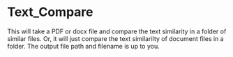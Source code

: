 # Text_Compare

This will take a PDF or docx file and compare the text similarity in a folder of similar files.   Or, it will just compare the text similarilty of document files in a folder.   The output file path and filename is up to you.
